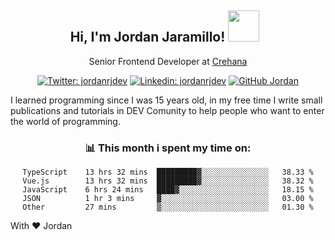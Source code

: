 <div align="center">
<h2 style="margin-right:10px;">Hi, I'm Jordan Jaramillo! <img src="https://media.giphy.com/media/Wj7lNjMNDxSmc/source.gif" width="50" > </h2>

<p>Senior Frontend Developer at <a href="https://www.crehana.com/">Crehana</a></p>

[![Twitter: jordanrjdev](https://img.shields.io/twitter/follow/jordanrjdev?style=social)](https://twitter.com/jordanrjdev)
[![Linkedin: jordanrjdev](https://img.shields.io/badge/-jordanrjdev-blue?style=flat-square&logo=Linkedin&logoColor=white&link=https://www.linkedin.com/in/jordanrjdev/)](https://www.linkedin.com/in/jordanrjdev/)
[![GitHub Jordan](https://img.shields.io/github/followers/jnadroj?label=follow&style=social)](https://github.com/jnadroj)

</div>
I learned programming since I was 15 years old, in my free time I write small publications and tutorials in DEV Comunity to help people who want to enter the world of programming.

<div align="center">

### 📊 **This month i spent my time on:**

<!--START_SECTION:waka-->

```text
TypeScript    13 hrs 32 mins  █████████▓░░░░░░░░░░░░░░░   38.33 %
Vue.js        13 hrs 32 mins  █████████▓░░░░░░░░░░░░░░░   38.32 %
JavaScript    6 hrs 24 mins   ████▓░░░░░░░░░░░░░░░░░░░░   18.15 %
JSON          1 hr 3 mins     ▓░░░░░░░░░░░░░░░░░░░░░░░░   03.00 %
Other         27 mins         ▒░░░░░░░░░░░░░░░░░░░░░░░░   01.30 %
```

<!--END_SECTION:waka-->

</div>

With ❤️ Jordan
